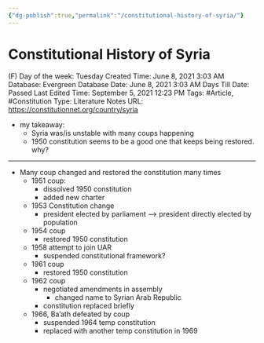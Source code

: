 ```yaml
---
{"dg-publish":true,"permalink":"/constitutional-history-of-syria/"}
---
```


# Constitutional History of Syria

(F) Day of the week: Tuesday
Created Time: June 8, 2021 3:03 AM
Database: Evergreen Database
Date: June 8, 2021 3:03 AM
Days Till Date: Passed
Last Edited Time: September 5, 2021 12:23 PM
Tags: #Article, #Constitution
Type: Literature Notes
URL: https://constitutionnet.org/country/syria

- my takeaway:
    - Syria was/is unstable with many coups happening
    - 1950 constitution seems to be a good one that keeps being restored. why?

---

- Many coup changed and restored the constitution many times
    - 1951 coup:
        - dissolved 1950 constitution
        - added new charter
    - 1953 Constitution change
        - president elected by parliament –> president directly elected by population
    - 1954 coup
        - restored 1950 constitution
    - 1958 attempt to join UAR
        - suspended constitutional framework?
    - 1961 coup
        - restored 1950 constitution
    - 1962 coup
        - negotiated amendments in assembly
            - changed name to Syrian Arab Republic
        - constitution replaced briefly
    - 1966, Ba’ath defeated by coup
        - suspended 1964 temp constitution
        - replaced with another temp constitution in 1969